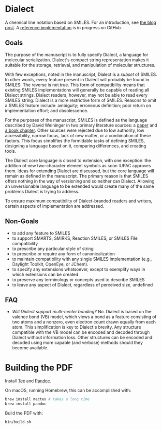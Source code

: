 # Dialect

A chemical line notation based on SMILES. For an introduction, see [the blog post](https://depth-first.com/articles/2021/09/22/beyond-smiles/). A [reference implementation](https://github.com/rapodaca/dialect.rs) is in progress on GitHub.

## Goals

The purpose of the manuscript is to fully specify Dialect, a language for molecular serialization. Dialect's compact string representation makes it suitable for the storage, retrieval, and manipulation of molecular structures.

With few exceptions, noted in the manuscript, Dialect is a *subset* of SMILES. In other words, every feature present in Dialect will probably be found in SMILES. The reverse is not true. This form of compatibility means that existing SMILES implementations will generally be capable of reading all Dialect strings. Dialect readers, however, may not be able to read every SMILES string. Dialect is a more restrictive form of SMILES. Reasons to omit a SMILES feature include: ambiguity; erroneous definition; poor return on implementation effort; and obsolescence.

For the purposes of the manuscript, SMILES is defined as the language described by David Weininger in two primary literature sources: a [paper](https://doi.org/10.1021/ci00057a005) and [a book chapter](https://doi.org/10.1002/9783527618279.ch5). Other sources were rejected due to low authority, low accessibility, narrow focus, lack of new matter, or a combination of these factors. This focus simplifies the formidable tasks of defining SMILES, designing a language based on it, comparing differences, and creating tools.

The Dialect core language is closed to extension, with one exception: the addition of new two-character element symbols as soon IUPAC approves them. Ideas for extending Dialect are discussed, but the core language will remain as defined in the manuscript. The primary reason is that SMILES offers nothing in the way of versioning and so neither can Dialect. Allowing an unversionable language to be extended would create many of the same problems Dialect is trying to address.

To ensure maximum compatibility of Dialect-branded readers and writers, certain aspects of implementation are addressed.

## Non-Goals

- to add any feature to SMILES
- to support SMARTS, SMIRKS, Reaction SMILES, or SMILES File compatibility
- to prescribe any particular style of string
- to prescribe or require any form of canonicalization
- to maintain compatibility with any single SMILES implementation (e.g., Daylight Toolkit, OpenEye, or JChem).
- to specify any extensions whatsoever, except to exemplify ways in which extensions can be created
- to preserve any terminology or concepts used to describe SMILES
- to leave any aspect of Dialect, regardless of perceived size, undefined

## FAQ

- *Will Dialect support multi-center bonding?* No. Dialect is based on the valence bond (VB) model, which views a bond as a feature consisting of two atoms and a nonzero, even electron count drawn equally from each atom. This simplification is key to Dialect's brevity. Any structure compatible with the VB model can be encoded and decoded through Dialect without information loss. Other structures can be encoded and decoded using more capable (and verbose) methods should they become available.

# Building the PDF

Install [Tex](https://www.latex-project.org/get/) and [Pandoc](https://pandoc.org).

On macOS, running Homebrew, this can be accomplished with:

```bash
brew install mactex # takes a long time
brew install pandoc
```

Build the PDF with:

```bash
bin/build.sh
```
